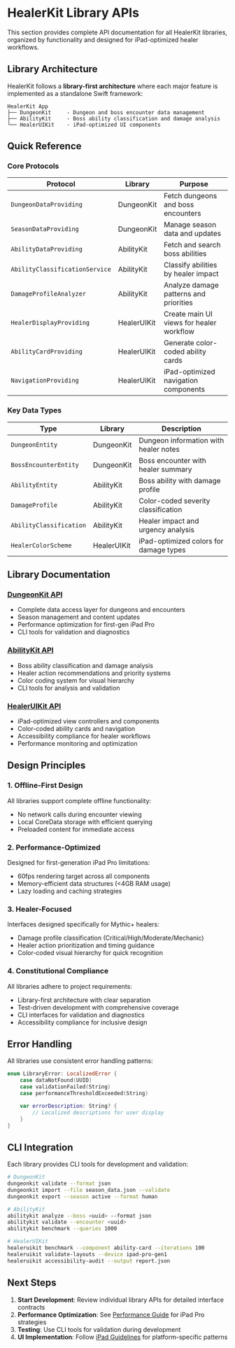 # HealerKit Library APIs

This section provides complete API documentation for all HealerKit libraries, organized by functionality and designed for iPad-optimized healer workflows.

## Library Architecture

HealerKit follows a **library-first architecture** where each major feature is implemented as a standalone Swift framework:

```
HealerKit App
├── DungeonKit     - Dungeon and boss encounter data management
├── AbilityKit     - Boss ability classification and damage analysis
└── HealerUIKit    - iPad-optimized UI components
```

## Quick Reference

### Core Protocols

| Protocol | Library | Purpose |
|----------|---------|---------|
| `DungeonDataProviding` | DungeonKit | Fetch dungeons and boss encounters |
| `SeasonDataProviding` | DungeonKit | Manage season data and updates |
| `AbilityDataProviding` | AbilityKit | Fetch and search boss abilities |
| `AbilityClassificationService` | AbilityKit | Classify abilities by healer impact |
| `DamageProfileAnalyzer` | AbilityKit | Analyze damage patterns and priorities |
| `HealerDisplayProviding` | HealerUIKit | Create main UI views for healer workflow |
| `AbilityCardProviding` | HealerUIKit | Generate color-coded ability cards |
| `NavigationProviding` | HealerUIKit | iPad-optimized navigation components |

### Key Data Types

| Type | Library | Description |
|------|---------|-------------|
| `DungeonEntity` | DungeonKit | Dungeon information with healer notes |
| `BossEncounterEntity` | DungeonKit | Boss encounter with healer summary |
| `AbilityEntity` | AbilityKit | Boss ability with damage profile |
| `DamageProfile` | AbilityKit | Color-coded severity classification |
| `AbilityClassification` | AbilityKit | Healer impact and urgency analysis |
| `HealerColorScheme` | HealerUIKit | iPad-optimized colors for damage types |

## Library Documentation

### [DungeonKit API](./DungeonKit.md)
- Complete data access layer for dungeons and encounters
- Season management and content updates
- Performance optimization for first-gen iPad Pro
- CLI tools for validation and diagnostics

### [AbilityKit API](./AbilityKit.md)
- Boss ability classification and damage analysis
- Healer action recommendations and priority systems
- Color coding system for visual hierarchy
- CLI tools for analysis and validation

### [HealerUIKit API](./HealerUIKit.md)
- iPad-optimized view controllers and components
- Color-coded ability cards and navigation
- Accessibility compliance for healer workflows
- Performance monitoring and optimization

## Design Principles

### 1. Offline-First Design
All libraries support complete offline functionality:
- No network calls during encounter viewing
- Local CoreData storage with efficient querying
- Preloaded content for immediate access

### 2. Performance-Optimized
Designed for first-generation iPad Pro limitations:
- 60fps rendering target across all components
- Memory-efficient data structures (<4GB RAM usage)
- Lazy loading and caching strategies

### 3. Healer-Focused
Interfaces designed specifically for Mythic+ healers:
- Damage profile classification (Critical/High/Moderate/Mechanic)
- Healer action prioritization and timing guidance
- Color-coded visual hierarchy for quick recognition

### 4. Constitutional Compliance
All libraries adhere to project requirements:
- Library-first architecture with clear separation
- Test-driven development with comprehensive coverage
- CLI interfaces for validation and diagnostics
- Accessibility compliance for inclusive design

## Error Handling

All libraries use consistent error handling patterns:

```swift
enum LibraryError: LocalizedError {
    case dataNotFound(UUID)
    case validationFailed(String)
    case performanceThresholdExceeded(String)

    var errorDescription: String? {
        // Localized descriptions for user display
    }
}
```

## CLI Integration

Each library provides CLI tools for development and validation:

```bash
# DungeonKit
dungeonkit validate --format json
dungeonkit import --file season_data.json --validate
dungeonkit export --season active --format human

# AbilityKit
abilitykit analyze --boss <uuid> --format json
abilitykit validate --encounter <uuid>
abilitykit benchmark --queries 1000

# HealerUIKit
healeruikit benchmark --component ability-card --iterations 100
healeruikit validate-layouts --device ipad-pro-gen1
healeruikit accessibility-audit --output report.json
```

## Next Steps

1. **Start Development**: Review individual library APIs for detailed interface contracts
2. **Performance Optimization**: See [Performance Guide](../technical/performance-optimization.md) for iPad Pro strategies
3. **Testing**: Use CLI tools for validation during development
4. **UI Implementation**: Follow [iPad Guidelines](../usage/ipad-guidelines.md) for platform-specific patterns